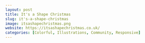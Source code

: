 ```yaml
---
layout: post
title: It's a Shape Christmas
slug: it's-a-shape-christmas
image: itsashapechristmas.png
website: https://itsashapechristmas.co.uk/
categories: [Colorful, Illustrations, Community, Responsive]
---
```

